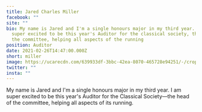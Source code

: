 ```yaml
---
title: Jared Charles Miller
facebook: ""
site: ""
bio: My name is Jared and I'm a single honours major in my third year. I am
  super excited to be this year's Auditor for the classical society, the head of
  the committee, helping all aspects of the running
position: Auditor
date: 2021-02-26T14:47:00.000Z
short: miller
image: https://ucarecdn.com/639933df-3bbc-42ea-8070-465728e94251/-/crop/688x458/0,165/-/preview/
twitter: ""
insta: ""
---
```

My name is Jared and I'm a single honours major in my third year. I am super excited to be this year's Auditor for the Classical Society—the head of the committee, helping all aspects of its running.
